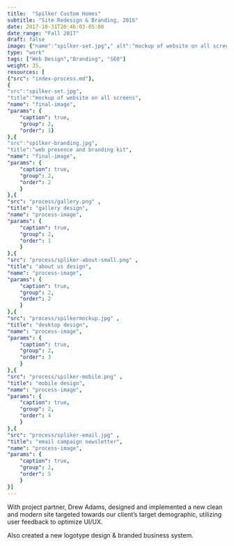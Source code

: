 ```yaml
---
title:  "Spilker Custom Homes"
subtitle: "Site Redesign & Branding, 2016"
date: 2017-10-31T20:46:03-05:00
date_range: "Fall 2017"
draft: false
image: {"name":"spilker-set.jpg"," alt":"mockup of website on all screens"}
type: "work"
tags: ["Web Design","Branding", "SEO"]
weight: 35,
resources: [
{"src": "index-process.md"},
{
"src":"spilker-set.jpg",
"title":"mockup of website on all screens",
"name": "final-image",
"params": {
    "caption": true,
    "group": 2,
    "order": 1}
},{
"src":"spilker-branding.jpg",
"title":"web presence and branding kit",
"name": "final-image",
"params": {
    "caption": true,
    "group": 2,
    "order": 2
    }
},{
"src": "process/gallery.png" ,
"title": "gallery design",
"name": "process-image",
"params": {
    "caption": true,
    "group": 2,
    "order": 1
    }
},{
"src": "process/spliker-about-small.png" ,
"title": "about us design",
"name": "process-image",
"params": {
    "caption": true,
    "group": 2,
    "order": 2
    }
},{
"src": "process/spilkermockup.jpg" ,
"title": "desktop design",
"name": "process-image",
"params": {
    "caption": true,
    "group": 2,
    "order": 3
    }
},{
"src": "process/spilker-mobile.png" ,
"title": "mobile design",
"name": "process-image",
"params": {
    "caption": true,
    "group": 2,
    "order": 4
    }
},{
"src": "process/spliker-email.jpg" ,
"title": "email campaign newsletter",
"name": "process-image",
"params": {
    "caption": true,
    "group": 2,
    "order": 5
    }
}]
---
```

With project partner, Drew Adams, designed and implemented a new clean and modern site targeted towards our client’s target demographic, utilizing user feedback to optimize UI/UX. 

Also created a new logotype design & branded business system.